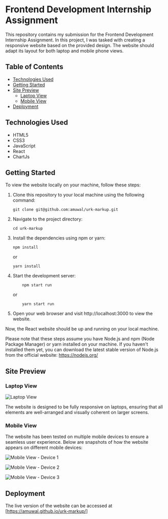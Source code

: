# Frontend Development Internship Assignment

This repository contains my submission for the Frontend Development Internship Assignment. In this project, I was tasked with creating a responsive website based on the provided design. The website should adapt its layout for both laptop and mobile phone views.

## Table of Contents

- [Technologies Used](#technologies-used)
- [Getting Started](#getting-started)
- [Site Preview](#site-preview)
  - [Laptop View](#laptop-view)
  - [Mobile View](#mobile-view)
- [Deployment](#deployment)

## Technologies Used

- HTML5
- CSS3
- JavaScript
- React
- ChartJs

## Getting Started

To view the website locally on your machine, follow these steps:

1. Clone this repository to your local machine using the following command:

   ```
   git clone git@github.com:amuwal/urk-markup.git
   ```

2. Navigate to the project directory:

    ```
    cd urk-markup
    ```

3. Install the dependencies using npm or yarn:

    ```
    npm install
    ```

    or

    ```
    yarn install
    ```

4. Start the development server:
    ```
        npm start run
    ```
    or
    ```
        yarn start run
    ```
5. Open your web browser and visit http://localhost:3000 to view the website.

Now, the React website should be up and running on your local machine. 

Please note that these steps assume you have Node.js and npm (Node Package Manager) or yarn installed on your machine. If you haven't installed them yet, you can download the latest stable version of Node.js from the official website: https://nodejs.org/


## Site Preview

### Laptop View

![Laptop View](./src/images/laptopLayout.png)

The website is designed to be fully responsive on laptops, ensuring that all elements are well-arranged and visually coherent on larger screens.

### Mobile View

The website has been tested on multiple mobile devices to ensure a seamless user experience. Below are snapshots of how the website appears on different mobile devices:


![Mobile View - Device 1](./src/images/mobileLayout-1.png)


![Mobile View - Device 2](./src/images/mobileLayout-2.png)


![Mobile View - Device 3](./src/images/mobileLayout-3.png)

## Deployment

The live version of the website can be accessed at [https://amuwal.github.io/urk-markup/]
